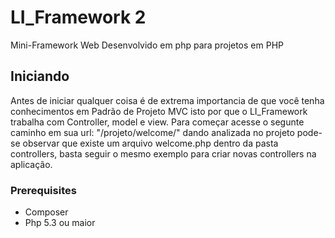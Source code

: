 # LI_Framework 2

Mini-Framework Web Desenvolvido em php para projetos em PHP

## Iniciando

Antes de iniciar qualquer coisa é de extrema importancia de que você tenha conhecimentos em Padrão de Projeto MVC
isto por que o LI_Framework trabalha com Controller, model e view.
Para começar acesse o segunte caminho em sua url: "/projeto/welcome/"
dando analizada no projeto pode-se observar que existe um arquivo welcome.php dentro da pasta controllers, basta seguir o mesmo
exemplo para criar novas controllers na aplicação.

### Prerequisites

- Composer
- Php 5.3 ou maior


